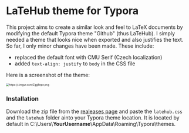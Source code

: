 # LaTeHub theme for Typora

This project aims to create a similar look and feel to LaTeX documents by modifying the default Typora theme "Github" (thus LaTeHub). I simply needed a theme that looks nice when exported and also justifies the text. So far, I only minor changes have been made. These include:

- replaced the default font with CMU Serif (Czech localization)
- added `text-align: justify` to `body` in the CSS file



Here is a screenshot of the theme:

<img src="https://i.imgur.com/Zgg8epe.png" alt="https://i.imgur.com/Zgg8epe.png" style="zoom:50%;" />



### Installation

Download the zip file from the [realeases page](https://github.com/rnd195/LaTeHubTheme-Typora/releases/) and paste the `latehub.css` and the `latehub` folder ainto your Typora theme location. It is located by default in C:\Users\\**YourUsername**\AppData\Roaming\Typora\themes.



